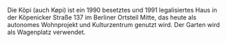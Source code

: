 Die Köpi (auch Køpi) ist ein 1990 besetztes und 1991 legalisiertes Haus in der Köpenicker Straße 137 im Berliner Ortsteil Mitte, das heute als autonomes Wohnprojekt und Kulturzentrum genutzt wird. Der Garten wird als Wagenplatz verwendet.  

